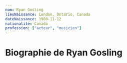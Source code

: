 ```yaml
---
nom: Ryan Gosling
lieuNaissance: London, Ontario, Canada
dateNaissance: 1980-11-12
nationalite: Canada
profession: ["acteur", "musicien"]
---
```


# Biographie de Ryan Gosling